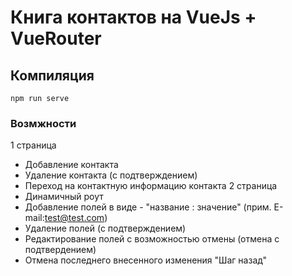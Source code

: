 # Книга контактов на VueJs + VueRouter

## Компиляция 
```
npm run serve
```
### Возмжности
1 страница
   - Добавление контакта
   - Удаление контакта (с подтверждением)
   - Переход на контактную информацию контакта
2 страница
   - Динамичный роут
   - Добавление полей в виде - "название : значение" (прим. E-mail:test@test.com)
   - Удаление полей (с подтверждением)
   - Редактирование полей с возможностью отмены (отмена с подтвердением)
   - Отмена последнего внесенного изменения "Шаг назад"
